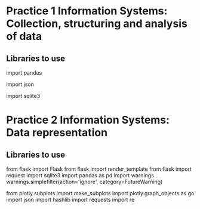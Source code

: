 # Practice 1 Information Systems: Collection, structuring and analysis of data

## Libraries to use
import pandas

import json

import sqlite3

# Practice 2 Information Systems: Data representation

## Libraries to use

from flask import Flask
from flask import render_template
from flask import request
import sqlite3
import pandas as pd
import warnings
warnings.simplefilter(action='ignore', category=FutureWarning)

from plotly.subplots import make_subplots
import plotly.graph_objects as go
import json
import hashlib
import requests
import re

